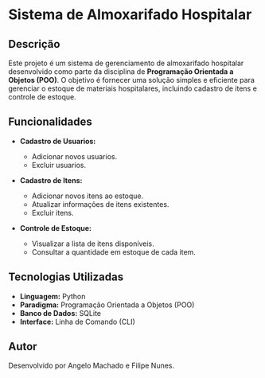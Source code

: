 # Sistema de Almoxarifado Hospitalar

## Descrição

Este projeto é um sistema de gerenciamento de almoxarifado hospitalar desenvolvido como parte da disciplina de **Programação Orientada a Objetos (POO)**. O objetivo é fornecer uma solução simples e eficiente para gerenciar o estoque de materiais hospitalares, incluindo cadastro de itens e controle de estoque.

## Funcionalidades

- **Cadastro de Usuarios:**
  - Adicionar novos usuarios.
  - Excluir usuarios.


- **Cadastro de Itens:**
  - Adicionar novos itens ao estoque.
  - Atualizar informações de itens existentes.
  - Excluir itens.

- **Controle de Estoque:**
  - Visualizar a lista de itens disponíveis.
  - Consultar a quantidade em estoque de cada item.


## Tecnologias Utilizadas

- **Linguagem:** Python
- **Paradigma:** Programação Orientada a Objetos (POO)
- **Banco de Dados:** SQLite
- **Interface:** Linha de Comando (CLI)


## Autor

Desenvolvido por Angelo Machado e Filipe Nunes.
